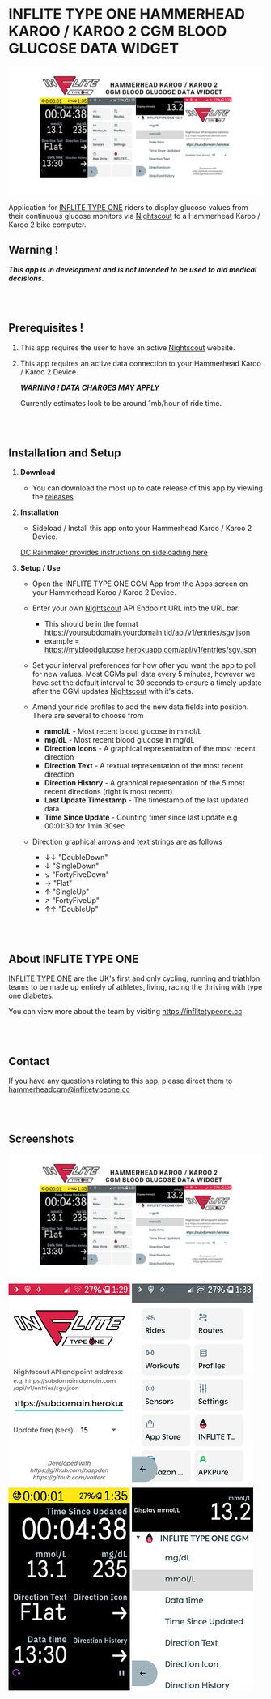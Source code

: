 # INFLITE TYPE ONE HAMMERHEAD KAROO / KAROO 2 CGM BLOOD GLUCOSE DATA WIDGET

![Poster](media/poster.png?raw=true "Poster")

Application for [INFLITE TYPE ONE](https://inflite.cc/typeone/) riders to display glucose values from their continuous glucose monitors via [Nightscout](https://github.com/nightscout/cgm-remote-monitor) to a Hammerhead Karoo / Karoo 2 bike computer.

## Warning !

**_This app is in development and is not intended to be used to aid medical decisions._**

</br></br>

## Prerequisites !

1. This app requires the user to have an active [Nightscout](https://github.com/nightscout/cgm-remote-monitor) website.

2. This app requires an active data connection to your Hammerhead Karoo / Karoo 2 Device.

   **_WARNING ! DATA CHARGES MAY APPLY_**

   Currently estimates look to be around 1mb/hour of ride time.


</br></br>

## Installation and Setup
1. **Download**

   * You can download the most up to date release of this app by viewing the [releases](https://github.com/haspden/INFLITE-TYPE-ONE-Hammerhead-CGM/releases)


2. **Installation**

   * Sideload / Install this app onto your Hammerhead Karoo / Karoo 2 Device.

   [DC Rainmaker provides instructions on sideloading here](https://www.dcrainmaker.com/2021/02/how-to-sideload-android-apps-on-your-hammerhead-karoo-1-karoo-2.html)

3. **Setup / Use**

   * Open the INFLITE TYPE ONE CGM App from the Apps screen on your Hammerhead Karoo / Karoo 2 Device.
   * Enter your own [Nightscout](https://github.com/nightscout/cgm-remote-monitor) API Endpoint URL into the URL bar.
      * This should be in the format https://yoursubdomain.yourdomain.tld/api/v1/entries/sgv.json
      * example = https://mybloodglucose.herokuapp.com/api/v1/entries/sgv.json

   * Set your interval preferences for how ofter you want the app to poll for new values. Most CGMs pull data every 5 minutes, however we have set the default interval to 30 seconds to ensure a timely update after the CGM updates [Nightscout](https://github.com/nightscout/cgm-remote-monitor) with it's data.

   * Amend your ride profiles to add the new data fields into position. There are several to choose from
      * **mmol/L** - Most recent blood glucose in mmol/L
      * **mg/dL** - Most recent blood glucose in mg/dL
      * **Direction Icons** - A graphical representation of the most recent direction
      * **Direction Text** - A textual representation of the most recent direction
      * **Direction History** - A graphical representation of the 5 most recent directions (right is most recent)
      * **Last Update Timestamp** - The timestamp of the last updated data
      * **Time Since Update** - Counting timer since last update e.g 00:01:30 for 1min 30sec

   * Direction graphical arrows and text strings are as follows
      * ↓︎↓︎ "DoubleDown"
      * ↓︎  "SingleDown"
      * ↘︎  "FortyFiveDown"
      * →︎  "Flat"
      * ↑︎  "SingleUp"
      * ↗︎  "FortyFiveUp"
      * ↑︎↑︎ "DoubleUp"

</br></br>

## About INFLITE TYPE ONE

[INFLITE TYPE ONE](https://inflite.cc/typeone/) are the UK's first and only cycling, running and triathlon teams to be made up entirely of athletes, living, racing the thriving with type one diabetes.

You can view more about the team by visiting https://inflitetypeone.cc

</br></br>

## Contact

If you have any questions relating to this app, please direct them to hammerheadcgm@inflitetypeone.cc

</br></br>

## Screenshots
![Poster](media/poster.png?raw=true "Poster")
![Application](media/app-configuration.png?raw=true "Application")
![App drawer](media/apps.png?raw=true "App drawer")
![Ride elements](media/ride-elements.png?raw=true "Ride elements")
![Ride elements 2](media/ride-elements2.png?raw=true "Ride elements")
